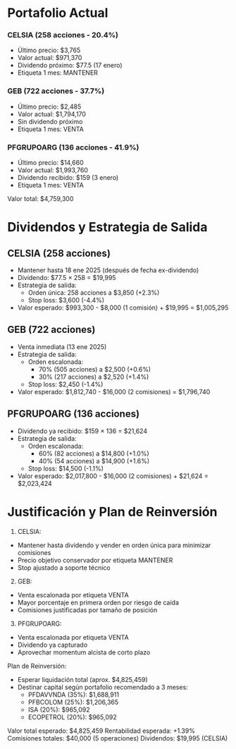 # Portafolio Actual

### CELSIA (258 acciones - 20.4%)
- Último precio: $3,765
- Valor actual: $971,370
- Dividendo próximo: $77.5 (17 enero)
- Etiqueta 1 mes: MANTENER

### GEB (722 acciones - 37.7%)
- Último precio: $2,485
- Valor actual: $1,794,170
- Sin dividendo próximo
- Etiqueta 1 mes: VENTA

### PFGRUPOARG (136 acciones - 41.9%)
- Último precio: $14,660
- Valor actual: $1,993,760
- Dividendo recibido: $159 (3 enero)
- Etiqueta 1 mes: VENTA

Valor total: $4,759,300

# Dividendos y Estrategia de Salida

## CELSIA (258 acciones)
- Mantener hasta 18 ene 2025 (después de fecha ex-dividendo)
- Dividendo: $77.5 × 258 = $19,995
- Estrategia de salida:
  * Orden única: 258 acciones a $3,850 (+2.3%)
  * Stop loss: $3,600 (-4.4%)
- Valor esperado: $993,300 - $8,000 (1 comisión) + $19,995 = $1,005,295

## GEB (722 acciones)
- Venta inmediata (13 ene 2025)
- Estrategia de salida:
  * Orden escalonada:
    - 70% (505 acciones) a $2,500 (+0.6%)
    - 30% (217 acciones) a $2,520 (+1.4%)
  * Stop loss: $2,450 (-1.4%)
- Valor esperado: $1,812,740 - $16,000 (2 comisiones) = $1,796,740

## PFGRUPOARG (136 acciones)
- Dividendo ya recibido: $159 × 136 = $21,624
- Estrategia de salida:
  * Orden escalonada:
    - 60% (82 acciones) a $14,800 (+1.0%)
    - 40% (54 acciones) a $14,900 (+1.6%)
  * Stop loss: $14,500 (-1.1%)
- Valor esperado: $2,017,800 - $16,000 (2 comisiones) + $21,624 = $2,023,424

# Justificación y Plan de Reinversión

1. CELSIA:
- Mantener hasta dividendo y vender en orden única para minimizar comisiones
- Precio objetivo conservador por etiqueta MANTENER
- Stop ajustado a soporte técnico

2. GEB:
- Venta escalonada por etiqueta VENTA
- Mayor porcentaje en primera orden por riesgo de caída
- Comisiones justificadas por tamaño de posición

3. PFGRUPOARG:
- Venta escalonada por etiqueta VENTA
- Dividendo ya capturado
- Aprovechar momentum alcista de corto plazo

Plan de Reinversión:
- Esperar liquidación total (aprox. $4,825,459)
- Destinar capital según portafolio recomendado a 3 meses:
  * PFDAVVNDA (35%): $1,688,911
  * PFBCOLOM (25%): $1,206,365
  * ISA (20%): $965,092
  * ECOPETROL (20%): $965,092

Valor total esperado: $4,825,459
Rentabilidad esperada: +1.39%
Comisiones totales: $40,000 (5 operaciones)
Dividendos: $19,995 (CELSIA)
